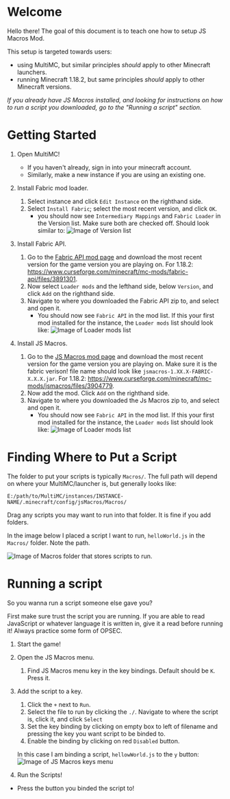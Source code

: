 # Welcome
Hello there! The goal of this document is to teach one how to setup JS Macros Mod. 

This setup is targeted towards users: 
- using MultiMC, but similar principles *should* apply to other Minecraft launchers.
- running Minecraft 1.18.2, but same principles *should* apply to other Minecraft versions.


*If you already have JS Macros installed, and looking for instructions on how to run a script you downloaded, go to the "Running a script" section.*

# Getting Started
1. Open MultiMC!
    - If you haven't already, sign in into your minecraft account.
    - Similarly, make a new instance if you are using an existing one.


1. Install Fabric mod loader.

    1. Select instance and click `Edit Instance` on the righthand side.
    1. Select `Install Fabric`; select the most recent version, and click `OK`.
        - you should now see `Intermediary Mappings` and `Fabric Loader` in the Version list. Make sure both are checked off.
        Should look similar to: ![Image of Version list](https://pomf2.lain.la/f/n6ynseve.png)


1. Install Fabric API.

    1. Go to the [Fabric API mod page](https://www.curseforge.com/minecraft/mc-mods/fabric-api/files) and download the most recent version for the game version you are playing on. For 1.18.2: https://www.curseforge.com/minecraft/mc-mods/fabric-api/files/3891301.
    1. Now select `Loader mods` and the lefthand side, below `Version`, and click `Add` on the righthand side.
    1. Navigate to where you downloaded the Fabric API zip to, and select and open it.
        - You should now see `Fabric API` in the mod list.
        If this your first mod installed for the instance, the `Loader mods` list should look like: ![Image of Loader mods list](https://pomf2.lain.la/f/szt6ou1.png)


1. Install JS Macros.

    1. Go to the [JS Macros mod page](https://www.curseforge.com/minecraft/mc-mods/jsmacros/files) and download the most recent version for the game version you are playing on. Make sure it is the fabric verison! file name should look like `jsmacros-1.XX.X-FABRIC-X.X.X.jar`.
    For 1.18.2: https://www.curseforge.com/minecraft/mc-mods/jsmacros/files/3904779.
    1. Now add the mod. Click `Add` on the righthand side.
    1. Navigate to where you downloaded the Js Macros zip to, and select and open it.
        - You should now see `Fabric API` in the mod list.
        If this your first mod installed for the instance, the `Loader mods` list should look like: ![Image of Loader mods list](https://pomf2.lain.la/f/5dmxfjvr.png)


# Finding Where to Put a Script

The folder to put your scripts is typically `Macros/`. The full path will depend on where your MultiMC/launcher is, but generally looks like:

`E:/path/to/MultiMC/instances/INSTANCE-NAME/.minecraft/config/jsMacros/Macros/`

Drag any scripts you may want to run into that folder. It is fine if you add folders.

In the image below I placed a script I want to run, `helloWorld.js` in the `Macros/` folder. Note the path.

![Image of Macros folder that stores scripts to run.](https://pomf2.lain.la/f/srxnudqr.png)

# Running a script
So you wanna run a script someone else gave you? 

First make sure trust the script you are running. If you are able to read JavaScript or whatever language it is written in, give it a read before running it! Always practice some form of OPSEC.

1. Start the game!


1. Open the JS Macros menu.
    1. Find JS Macros menu key in the key bindings. Default should be `K`. Press it.

1. Add the script to a key.
    1. Click the `+` next to `Run`.
    1. Select the file to run by clicking the `./`. Navigate to where the script is, click it, and click `Select`
    1. Set the key binding by clicking on empty box to left of filename and pressing the key you want script to be binded to.
    1. Enable the binding by clicking on red `Disabled` button.
    
    In this case I am binding a script, `hellowWorld.js` to the `y` button: 
    ![Image of JS Macros keys menu](https://pomf2.lain.la/f/hlhvm8bs.png)

1. Run the Scripts!

- Press the button you binded the script to! 


